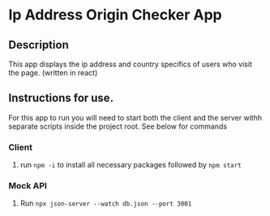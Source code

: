 # Ip Address Origin Checker App

## Description

This app displays the ip address and country specifics of users who visit the page. (written in react) 

## Instructions for use.

For this app to run you will need to start both the client and the server withh separate scripts inside the project root. See below for commands 

### Client 

1.  run `npm -i` to install all necessary packages followed by `npm start`

### Mock API 

1. Run `npx json-server --watch db.json --port 3001`
